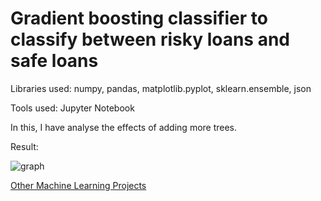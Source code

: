 # Gradient boosting classifier to classify between risky loans and safe loans

Libraries used: numpy, pandas, matplotlib.pyplot, sklearn.ensemble, json

Tools used: Jupyter Notebook

In this, I have analyse the effects of adding more trees.

Result:

![graph](https://github.com/gov-vj/Machine-Learning-Projects/blob/master/Classification/Project%206/image1.png)

[Other Machine Learning Projects](https://github.com/gov-vj/Machine-Learning-Projects)
